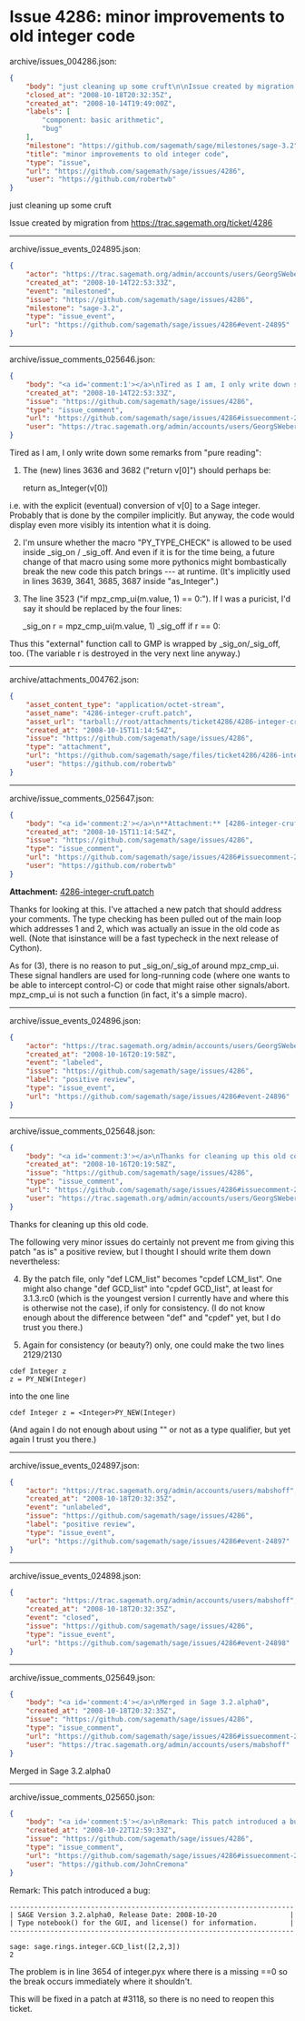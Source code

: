 # Issue 4286: minor improvements to old integer code

archive/issues_004286.json:
```json
{
    "body": "just cleaning up some cruft\n\nIssue created by migration from https://trac.sagemath.org/ticket/4286\n\n",
    "closed_at": "2008-10-18T20:32:35Z",
    "created_at": "2008-10-14T19:49:00Z",
    "labels": [
        "component: basic arithmetic",
        "bug"
    ],
    "milestone": "https://github.com/sagemath/sage/milestones/sage-3.2",
    "title": "minor improvements to old integer code",
    "type": "issue",
    "url": "https://github.com/sagemath/sage/issues/4286",
    "user": "https://github.com/robertwb"
}
```
just cleaning up some cruft

Issue created by migration from https://trac.sagemath.org/ticket/4286





---

archive/issue_events_024895.json:
```json
{
    "actor": "https://trac.sagemath.org/admin/accounts/users/GeorgSWeber",
    "created_at": "2008-10-14T22:53:33Z",
    "event": "milestoned",
    "issue": "https://github.com/sagemath/sage/issues/4286",
    "milestone": "sage-3.2",
    "type": "issue_event",
    "url": "https://github.com/sagemath/sage/issues/4286#event-24895"
}
```



---

archive/issue_comments_025646.json:
```json
{
    "body": "<a id='comment:1'></a>\nTired as I am, I only write down some remarks from \"pure reading\":\n\n1. The (new) lines 3636 and 3682 (\"return v[0]\") should perhaps be:\n\n   return as_Integer(v[0])\n\ni.e. with the explicit (eventual) conversion of v[0] to a Sage integer. Probably that is done by the compiler implicitly. But anyway, the code would display even more visibly its intention what it is doing.\n\n2. I'm unsure whether the macro \"PY_TYPE_CHECK\" is allowed to be used inside _sig_on / _sig_off. And even if it is for the time being, a future change of that macro using some more pythonics might bombastically break the new code this patch brings --- at runtime. (It's implicitly used in lines 3639, 3641, 3685, 3687 inside \"as_Integer\".)\n\n3. The line 3523 (\"if mpz_cmp_ui(m.value, 1) == 0:\"). If I was a puricist, I'd say it should be replaced by the four lines:\n   \n   _sig_on\n   r = mpz_cmp_ui(m.value, 1)\n   _sig_off\n   if r == 0:\n\nThus this \"external\" function call to GMP is wrapped by _sig_on/_sig_off, too.\n(The variable r is destroyed in the very next line anyway.)",
    "created_at": "2008-10-14T22:53:33Z",
    "issue": "https://github.com/sagemath/sage/issues/4286",
    "type": "issue_comment",
    "url": "https://github.com/sagemath/sage/issues/4286#issuecomment-25646",
    "user": "https://trac.sagemath.org/admin/accounts/users/GeorgSWeber"
}
```

<a id='comment:1'></a>
Tired as I am, I only write down some remarks from "pure reading":

1. The (new) lines 3636 and 3682 ("return v[0]") should perhaps be:

   return as_Integer(v[0])

i.e. with the explicit (eventual) conversion of v[0] to a Sage integer. Probably that is done by the compiler implicitly. But anyway, the code would display even more visibly its intention what it is doing.

2. I'm unsure whether the macro "PY_TYPE_CHECK" is allowed to be used inside _sig_on / _sig_off. And even if it is for the time being, a future change of that macro using some more pythonics might bombastically break the new code this patch brings --- at runtime. (It's implicitly used in lines 3639, 3641, 3685, 3687 inside "as_Integer".)

3. The line 3523 ("if mpz_cmp_ui(m.value, 1) == 0:"). If I was a puricist, I'd say it should be replaced by the four lines:
   
   _sig_on
   r = mpz_cmp_ui(m.value, 1)
   _sig_off
   if r == 0:

Thus this "external" function call to GMP is wrapped by _sig_on/_sig_off, too.
(The variable r is destroyed in the very next line anyway.)



---

archive/attachments_004762.json:
```json
{
    "asset_content_type": "application/octet-stream",
    "asset_name": "4286-integer-cruft.patch",
    "asset_url": "tarball://root/attachments/ticket4286/4286-integer-cruft.patch",
    "created_at": "2008-10-15T11:14:54Z",
    "issue": "https://github.com/sagemath/sage/issues/4286",
    "type": "attachment",
    "url": "https://github.com/sagemath/sage/files/ticket4286/4286-integer-cruft.patch",
    "user": "https://github.com/robertwb"
}
```



---

archive/issue_comments_025647.json:
```json
{
    "body": "<a id='comment:2'></a>\n**Attachment:** [4286-integer-cruft.patch](https://github.com/sagemath/sage/files/ticket4286/4286-integer-cruft.patch)\n\nThanks for looking at this. I've attached a new patch that should address your comments. The type checking has been pulled out of the main loop which addresses 1 and 2, which was actually an issue in the old code as well. (Note that isinstance will be a fast typecheck in the next release of Cython). \n\nAs for (3), there is no reason to put _sig_on/_sig_of around mpz_cmp_ui. These signal handlers are used for long-running code (where one wants to be able to intercept control-C) or code that might raise other signals/abort. mpz_cmp_ui is not such a function (in fact, it's a simple macro).",
    "created_at": "2008-10-15T11:14:54Z",
    "issue": "https://github.com/sagemath/sage/issues/4286",
    "type": "issue_comment",
    "url": "https://github.com/sagemath/sage/issues/4286#issuecomment-25647",
    "user": "https://github.com/robertwb"
}
```

<a id='comment:2'></a>
**Attachment:** [4286-integer-cruft.patch](https://github.com/sagemath/sage/files/ticket4286/4286-integer-cruft.patch)

Thanks for looking at this. I've attached a new patch that should address your comments. The type checking has been pulled out of the main loop which addresses 1 and 2, which was actually an issue in the old code as well. (Note that isinstance will be a fast typecheck in the next release of Cython). 

As for (3), there is no reason to put _sig_on/_sig_of around mpz_cmp_ui. These signal handlers are used for long-running code (where one wants to be able to intercept control-C) or code that might raise other signals/abort. mpz_cmp_ui is not such a function (in fact, it's a simple macro).



---

archive/issue_events_024896.json:
```json
{
    "actor": "https://trac.sagemath.org/admin/accounts/users/GeorgSWeber",
    "created_at": "2008-10-16T20:19:58Z",
    "event": "labeled",
    "issue": "https://github.com/sagemath/sage/issues/4286",
    "label": "positive review",
    "type": "issue_event",
    "url": "https://github.com/sagemath/sage/issues/4286#event-24896"
}
```



---

archive/issue_comments_025648.json:
```json
{
    "body": "<a id='comment:3'></a>\nThanks for cleaning up this old code.\n\nThe following very minor issues do certainly not prevent me from giving this patch \"as is\" a positive review, but I thought I should write them down nevertheless:\n\n4. By the patch file, only \"def LCM_list\" becomes \"cpdef LCM_list\". One might also change \"def GCD_list\" into \"cpdef GCD_list\", at least for 3.1.3.rc0 (which is the youngest version I currently have and where this is otherwise not the case), if only for consistency. (I do not know enough about the difference between \"def\" and \"cpdef\" yet, but I do trust you there.)\n\n\n5. Again for consistency (or beauty?) only, one could make the two lines 2129/2130\n\n```\ncdef Integer z\nz = PY_NEW(Integer)\n```\ninto the one line\n\n```\ncdef Integer z = <Integer>PY_NEW(Integer)\n```\n(And again I do not enough about using \"<Integer>\" or not as a type qualifier, but yet again I trust you there.)",
    "created_at": "2008-10-16T20:19:58Z",
    "issue": "https://github.com/sagemath/sage/issues/4286",
    "type": "issue_comment",
    "url": "https://github.com/sagemath/sage/issues/4286#issuecomment-25648",
    "user": "https://trac.sagemath.org/admin/accounts/users/GeorgSWeber"
}
```

<a id='comment:3'></a>
Thanks for cleaning up this old code.

The following very minor issues do certainly not prevent me from giving this patch "as is" a positive review, but I thought I should write them down nevertheless:

4. By the patch file, only "def LCM_list" becomes "cpdef LCM_list". One might also change "def GCD_list" into "cpdef GCD_list", at least for 3.1.3.rc0 (which is the youngest version I currently have and where this is otherwise not the case), if only for consistency. (I do not know enough about the difference between "def" and "cpdef" yet, but I do trust you there.)


5. Again for consistency (or beauty?) only, one could make the two lines 2129/2130

```
cdef Integer z
z = PY_NEW(Integer)
```
into the one line

```
cdef Integer z = <Integer>PY_NEW(Integer)
```
(And again I do not enough about using "<Integer>" or not as a type qualifier, but yet again I trust you there.)



---

archive/issue_events_024897.json:
```json
{
    "actor": "https://trac.sagemath.org/admin/accounts/users/mabshoff",
    "created_at": "2008-10-18T20:32:35Z",
    "event": "unlabeled",
    "issue": "https://github.com/sagemath/sage/issues/4286",
    "label": "positive review",
    "type": "issue_event",
    "url": "https://github.com/sagemath/sage/issues/4286#event-24897"
}
```



---

archive/issue_events_024898.json:
```json
{
    "actor": "https://trac.sagemath.org/admin/accounts/users/mabshoff",
    "created_at": "2008-10-18T20:32:35Z",
    "event": "closed",
    "issue": "https://github.com/sagemath/sage/issues/4286",
    "type": "issue_event",
    "url": "https://github.com/sagemath/sage/issues/4286#event-24898"
}
```



---

archive/issue_comments_025649.json:
```json
{
    "body": "<a id='comment:4'></a>\nMerged in Sage 3.2.alpha0",
    "created_at": "2008-10-18T20:32:35Z",
    "issue": "https://github.com/sagemath/sage/issues/4286",
    "type": "issue_comment",
    "url": "https://github.com/sagemath/sage/issues/4286#issuecomment-25649",
    "user": "https://trac.sagemath.org/admin/accounts/users/mabshoff"
}
```

<a id='comment:4'></a>
Merged in Sage 3.2.alpha0



---

archive/issue_comments_025650.json:
```json
{
    "body": "<a id='comment:5'></a>\nRemark: This patch introduced a bug:\n\n```\n----------------------------------------------------------------------\n| SAGE Version 3.2.alpha0, Release Date: 2008-10-20                  |\n| Type notebook() for the GUI, and license() for information.        |\n----------------------------------------------------------------------\n\nsage: sage.rings.integer.GCD_list([2,2,3])\n2\n```\n\nThe problem is in line 3654 of integer.pyx where there is a\nmissing ==0 so the break occurs immediately where it shouldn't.\n\nThis will be fixed in a patch at #3118, so there is no need to reopen this ticket.",
    "created_at": "2008-10-22T12:59:33Z",
    "issue": "https://github.com/sagemath/sage/issues/4286",
    "type": "issue_comment",
    "url": "https://github.com/sagemath/sage/issues/4286#issuecomment-25650",
    "user": "https://github.com/JohnCremona"
}
```

<a id='comment:5'></a>
Remark: This patch introduced a bug:

```
----------------------------------------------------------------------
| SAGE Version 3.2.alpha0, Release Date: 2008-10-20                  |
| Type notebook() for the GUI, and license() for information.        |
----------------------------------------------------------------------

sage: sage.rings.integer.GCD_list([2,2,3])
2
```

The problem is in line 3654 of integer.pyx where there is a
missing ==0 so the break occurs immediately where it shouldn't.

This will be fixed in a patch at #3118, so there is no need to reopen this ticket.
